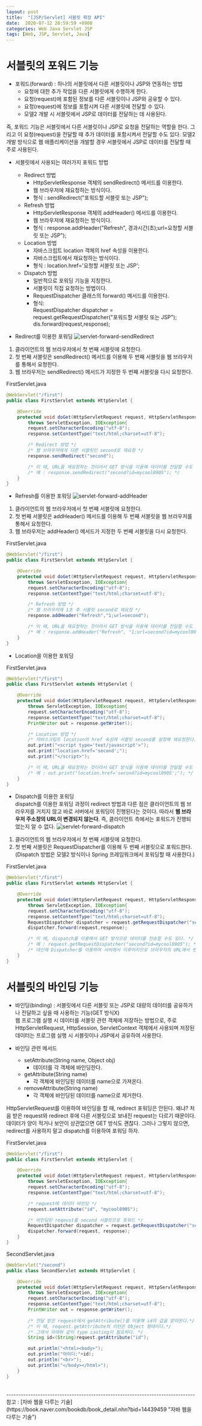 ```yaml
---
layout: post
title:  "[JSP/Servlet] 서블릿 확장 API"
date:  2020-07-12 20:59:59 +0900
categories: Web Java Servlet JSP
tags: [Web, JSP, Servlet, Java]
---
```


# 서블릿의 포워드 기능
- 포워드(forward) : 하나의 서블릿에서 다른 서블릿이나 JSP와 연동하는 방법
    + 요청에 대한 추가 작업을 다른 서블릿에게 수행하게 한다.
    + 요청(request)에 포함된 정보를 다른 서블릿이나 JSP와 공유할 수 있다.
    + 요청(request)에 정보를 포함시켜 다른 서블릿에 전달할 수 있다.
    + 모델2 개발 시 서블릿에서 JSP로 데이터를 전달하는 데 사용된다.
    
즉, 포워드 기능은 서블릿에서 다른 서블릿이나 JSP로 요청을 전달하는 역할을 한다. 그리고 이 요청(request)을 전달할 때 추가 데이터를 포함시켜서 전달할 수도 있다. 모델2 개발 방식으로 웹 애플리케이션을 개발할 경우 서블릿에서 JSP로 데이터를 전달할 때 주로 사용된다.


- 서블릿에서 사용되는 여러가지 포워드 방법
    + Redirect 방법
        * HttpServletResponse 객체의 sendRedirect() 메서드를 이용한다.
        * 웹 브라우저에 재요청하는 방식이다.
        * 형식 : sendRedirect("포워드할 서블릿 또는 JSP");
    + Refresh 방법
        * HttpServletResponse 객체의 addHeader() 메서드를 이용한다.
        * 웹 브라우저에 재요청하는 방식이다.
        * 형식 : response.addHeader("Refresh", 경과시간(초);url=요청할 서블릿 또는 JSP");
    + Location 방법
        * 자바스크립트 location 객체의 href 속성을 이용한다.
        * 자바스크립트에서 재요청하는 방식이다.
        * 형식 : location.href='요청할 서블릿 또는 JSP';
    + Dispatch 방법
        * 일반적으로 포워딩 기능을 지칭한다.
        * 서블릿이 직접 요청하는 방법이다.
        * RequestDispatcher 클래스의 forward() 메서드를 이용한다.
        * 형식:<br>
        RequestDispatcher dispatcher = request.getRequestDispatcher("포워드할 서블릿 또는 JSP");<br>
        dis.forward(request,response);


- Redirect를 이용한 포워딩
![servlet-forward-sendRedirect](https://user-images.githubusercontent.com/43199318/87244718-34da5700-c47a-11ea-912a-a80312e26eb3.png)
1. 클라이언트의 웹 브라우저에서 첫 번째 서블릿에 요청한다.
2. 첫 번째 서블릿은 sendRedirect() 메서드를 이용해 두 번째 서블릿을 웹 브라우저를 통해서 요청한다.
3. 웹 브라우저는 sendRedirect() 메서드가 지정한 두 번째 서블릿을 다시 요청한다.

FirstServlet.java
```java
@WebServlet("/first")
public class FirstServlet extends HttpServlet {

    @Override
    protected void doGet(HttpServletRequest request, HttpServletResponse response)
        throws ServletException, IOException{
        request.setCharacterEncoding("utf-8");
        response.setContentType("text/html;charset=utf-8");

        /* Redirect 방법 */
        /* 웹 브라우저에게 다른 서블릿인 second로 재요청 */
        response.sendRedirect("second");

        /* 이 때, URL을 재요청하는 것이라서 GET 방식을 이용해 데이터를 전달할 수도 있다. */
        /* 예 : response.sendRedirect("second?id=mycool0905"); */
    }
}
```

- Refresh를 이용한 포워딩
![servlet-forward-addHeader](https://user-images.githubusercontent.com/43199318/87244797-f09b8680-c47a-11ea-905d-0297999d181f.png)
1. 클라이언트의 웹 브라우저에서 첫 번째 서블릿에 요청한다.
2. 첫 번째 서블릿은 addHeader() 메서드를 이용해 두 번째 서블릿을 웹 브라우저를 통해서 요청한다.
3. 웹 브라우저는 addHeader() 메서드가 지정한 두 번째 서블릿을 다시 요청한다.

FirstServlet.java
```java
@WebServlet("/first")
public class FirstServlet extends HttpServlet {

    @Override
    protected void doGet(HttpServletRequest request, HttpServletResponse response)
        throws ServletException, IOException{
        request.setCharacterEncoding("utf-8");
        response.setContentType("text/html;charset=utf-8");

        /* Refresh 방법 */
        /* 웹 브라우저에 1초 후 서블릿 second로 재요청 */
        response.addHeader("Refresh","1;url=second");

        /* 이 때, URL을 재요청하는 것이라서 GET 방식을 이용해 데이터를 전달할 수도 있다. */
        /* 예 : response.addHeader("Refresh", "1;url=second?id=mycool0905"); */
    }
}
```

- Location을 이용한 포워딩

FirstServlet.java
```java
@WebServlet("/first")
public class FirstServlet extends HttpServlet {

    @Override
    protected void doGet(HttpServletRequest request, HttpServletResponse response)
        throws ServletException, IOException{
        request.setCharacterEncoding("utf-8");
        response.setContentType("text/html;charset=utf-8");
        PrintWriter out = response.getWriter();

        /* Location 방법 */
        /* 자바스크립트 location의 href 속성에 서블릿 second를 설정해 재요청한다. */
        out.print("<script type='text/javascript'>");
        out.print("location.href='second';");
        out.print("</script>");

        /* 이 때, URL을 재요청하는 것이라서 GET 방식을 이용해 데이터를 전달할 수도 있다. */
        /* 예 : out.print("location.href='second?id=mycool0905';"); */
    }
}
```

- Dispatch를 이용한 포워딩<br>
dispatch를 이용한 포워딩 과정이 redirect 방법과 다른 점은 클라이언트의 웹 브라우저를 거치지 않고 바로 서버에서 포워딩이 진행된다는 것이다. 따라서 **웹 브라우저 주소창의 URL이 변경되지 않는다**. 즉, 클라이언트 측에서는 포워드가 진행되었는지 알 수 없다.
![servlet-forward-dispatch](https://user-images.githubusercontent.com/43199318/87245145-0a8a9880-c47e-11ea-978e-176b4eb24818.png)
1. 클라이언트의 웹 브라우저에서 첫 번째 서블릿에 요청한다.
2. 첫 번째 서블릿은 RequestDispatcher를 이용해 두 번째 서블릿으로 포워드한다.<br>
(Dispatch 방법은 모델2 방식이나 Spring 프레임워크에서 포워딩할 때 사용한다.)

FirstServlet.java
```java
@WebServlet("/first")
public class FirstServlet extends HttpServlet {

    @Override
    protected void doGet(HttpServletRequest request, HttpServletResponse response)
        throws ServletException, IOException{
        request.setCharacterEncoding("utf-8");
        response.setContentType("text/html;charset=utf-8");
        RequestDispatcher dispatcher = request.getRequestDispatcher("second");
        dispatcher.forward(request,response);

        /* 이 때, dispatch를 이용해서 GET 방식으로 데이터를 전송할 수도 있다. */
        /* 예 : request.getRequestDispatcher("second?id=mycool0905"); */
        /* 대신에 Dispatcher를 이용하여 서버에서 이루어지므로 브라우저의 URL에서 변화는 없다. */
    }
}
```

# 서블릿의 바인딩 기능
- 바인딩(binding) : 서블릿에서 다른 서블릿 또는 JSP로 대량의 데이터를 공유하거나 전달하고 싶을 때 사용하는 기능(GET 방식X)<br>
웹 프로그램 실행 시 데이터를 서블릿 관련 객체에 저장하는 방법으로, 주로 HttpServletRequest, HttpSession, ServletContext 객체에서 사용되며 저장된 데이터는 프로그램 실행 시 서블릿이나 JSP에서 공유하여 사용한다.

- 바인딩 관련 메서드
    + setAttribute(String name, Object obj)
        * 데이터를 각 객체에 바인딩한다.
    + getAttribute(String name)
        * 각 객체에 바인딩된 데이터를 name으로 가져온다.
    + removeAttribute(String name)
        * 각 객체에 바인딩된 데이터를 name으로 제거한다.
        
HttpServletRequest를 이용하여 바인딩을 할 때, redirect 포워딩은 안된다. 왜냐? 처음 받은 request와 redirect 후에 다른 서블릿으로 보내진 request는 다르기 때문이다.<br>
데이터가 양이 적거나 보안이 상관없으면 GET 방식도 괜찮다. 그러나 그렇지 않으면, redirect를 사용하지 말고 dispatch를 이용하여 포워딩 하자.

FirstServlet.java
```java
@WebServlet("/first")
public class FirstServlet extends HttpServlet {

    @Override
    protected void doGet(HttpServletRequest request, HttpServletResponse response)
        throws ServletException, IOException{
        request.setCharacterEncoding("utf-8");
        response.setContentType("text/html;charset=utf-8");

        /* request에 데이터 바인딩 */
        request.setAttribute("id", "mycool0905");

        /* 바인딩된 reqeust를 second 서블릿으로 포워드 */
        RequestDispatcher dispatcher = request.getRequestDispatcher("second");
        dispatcher.forward(request, response);
    }
}
```

SecondServlet.java
```java
@WebServlet("/second")
public class SecondServlet extends HttpServlet {

    @Override
    protected void doGet(HttpServletRequest request, HttpServletResponse response)
        throws ServletException, IOException{
        request.setCharacterEncoding("utf-8");
        response.setContentType("text/html;charset=utf-8");
        PrintWriter out = response.getWriter();
        
        /* 전달 받은 request에서 getAttribute()를 이용해 id의 값을 받아온다.*/
        /* 이 때, request.getAttribute의 리턴은 Object 형태이다.*/
        /* 그래서 아래와 같이 type casting이 필요하다. */
        String id=(String)request.getAttribute("id");

        out.println("<html><body>");
        out.println("아이디:"+id);
        out.println("<br>");
        out.println("</body></html>");
    }
}

```

<br>
------------------------------------------------------------------------------
참고 : [자바 웹을 다루는 기술](https://book.naver.com/bookdb/book_detail.nhn?bid=14439459 "자바 웹을 다루는 기술")